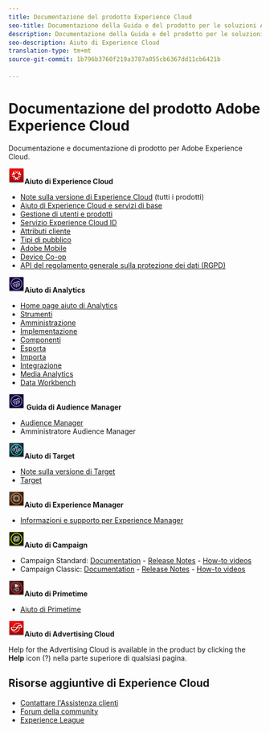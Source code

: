 ```yaml
---
title: Documentazione del prodotto Experience Cloud
seo-title: Documentazione della Guida e del prodotto per le soluzioni Adobe Experience Cloud.
description: Documentazione della Guida e del prodotto per le soluzioni Adobe Experience Cloud.
seo-description: Aiuto di Experience Cloud
translation-type: tm+mt
source-git-commit: 1b796b3760f219a3787a055cb6367dd11cb6421b

---
```



# Documentazione del prodotto Adobe Experience Cloud

Documentazione e documentazione di prodotto per Adobe Experience Cloud.

![](assets\experience_cloud_appicon_32.png)**Aiuto di Experience Cloud**

* [Note sulla versione di Experience Cloud](https://docs.adobe.com/content/help/en/release-notes/experience-cloud/current.html) (tutti i prodotti)
* [Aiuto di Experience Cloud e servizi di base](https://docs.adobe.com/content/help/en/core-services/interface/experience-cloud.html)
* [Gestione di utenti e prodotti](https://docs.adobe.com/content/help/en/core-services/interface/manage-users-and-products/admin-getting-started.html)
* [Servizio Experience Cloud ID](https://docs.adobe.com/content/help/en/id-service/using/home.html)
* [Attributi cliente](https://docs.adobe.com/content/help/en/core-services/interface/customer-attributes/attributes.html)
* [Tipi di pubblico](https://docs.adobe.com/content/help/en/core-services/interface/audiences/audience-library.html)
* [Adobe Mobile](https://docs.adobe.com/content/help/en/mobile-services/using/home.html)
* [Device Co-op](https://docs.adobe.com/content/help/en/device-co-op/using/home.html)
* [API del regolamento generale sulla protezione dei dati (RGPD)](https://www.adobe.io/apis/experiencecloud/gdpr.html)

![](assets\mc_analytics_32.png)**Aiuto di Analytics**

* [Home page aiuto di Analytics](https://docs.adobe.com/content/help/en/analytics/landing/home.html)
* [Strumenti](https://docs.adobe.com/content/help/en/analytics/analyze/home.html)
* [Amministrazione](https://docs.adobe.com/content/help/en/analytics/admin/home.html)
* [Implementazione](https://docs.adobe.com/content/help/en/analytics/implementation/home.html)
* [Componenti](https://docs.adobe.com/content/help/en/analytics/components/home.html)
* [Esporta](https://docs.adobe.com/content/help/en/analytics/export/home.html)
* [Importa](https://docs.adobe.com/content/help/en/analytics/import/home.html)
* [Integrazione](https://docs.adobe.com/content/help/en/analytics/integration/home.html)
* [Media Analytics](https://docs.adobe.com/content/help/en/media-analytics/using/media-overview.html)
* [Data Workbench](https://marketing.adobe.com/resources/help/en_US/insight/)

![](assets\mc_analytics_32.png) **Guida di Audience Manager**

* [Audience Manager](https://marketing.adobe.com/resources/help/en_US/aam/)
* Amministratore Audience Manager

![](assets\mc_target_32.png)**Aiuto di Target**

* [Note sulla versione di Target](https://docs.adobe.com/content/help/en/target/using/release-notes/release-notes.html)
* [Target](https://docs.adobe.com/content/help/en/target/using/target-home.html)

![](assets\mc_experiencemanager_32.png)**Aiuto di Experience Manager**

* [Informazioni e supporto per Experience Manager](https://helpx.adobe.com/support/experience-manager.html)

![](assets\mc_campaign_32.png)**Aiuto di Campaign**

* Campaign Standard: [Documentation](https://helpx.adobe.com/support/campaign/standard.html) - [Release Notes](https://docs.adobe.com/content/help/en/campaign-standard/using/release-notes/release-notes.html) - [How-to videos](https://docs.adobe.com/content/help/en/campaign-learn/campaign-standard-tutorials/overview.html)
* Campaign Classic: [Documentation](https://helpx.adobe.com/support/campaign/classic.html) - [Release Notes](https://docs.campaign.adobe.com/doc/AC/en/RN.html) - [How-to videos](https://docs.adobe.com/content/help/en/campaign-learn/campaign-classic-tutorials/overview.html)

![](assets\primetime_app_32.png)**Aiuto di Primetime**

* [Aiuto di Primetime](http://help.adobe.com/en_US/primetime/)

![](assets\advertisingcloud_appicon_32.png)**Aiuto di Advertising Cloud**

Help for the Advertising Cloud is available in the product by clicking the **Help** icon (?) nella parte superiore di qualsiasi pagina.

## Risorse aggiuntive di Experience Cloud

* [Contattare l'Assistenza clienti](https://helpx.adobe.com/contact/enterprise-support.ec.html)
* [Forum della community](https://forums.adobe.com/community/experience-cloud)
* [Experience League](https://landing.adobe.com/experience-league/)